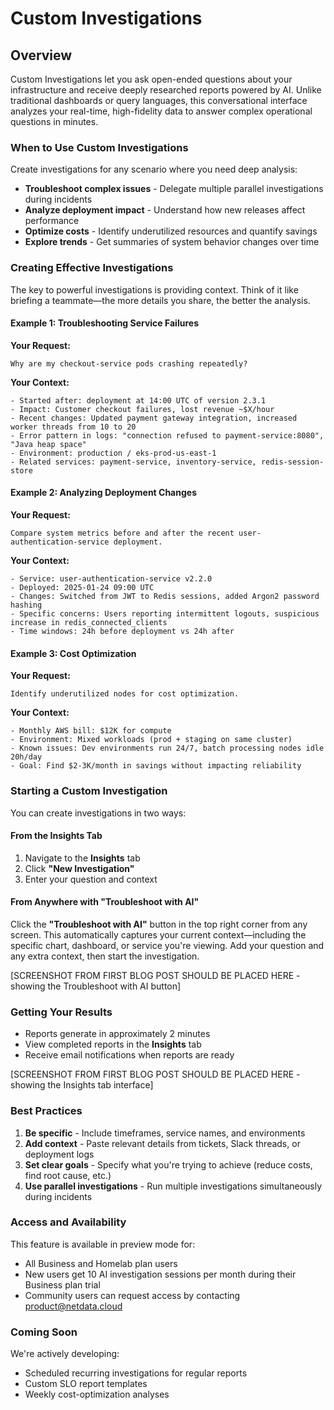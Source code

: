 # Custom Investigations

## Overview

Custom Investigations let you ask open-ended questions about your infrastructure and receive deeply researched reports powered by AI. Unlike traditional dashboards or query languages, this conversational interface analyzes your real-time, high-fidelity data to answer complex operational questions in minutes.

### When to Use Custom Investigations

Create investigations for any scenario where you need deep analysis:

- **Troubleshoot complex issues** - Delegate multiple parallel investigations during incidents
- **Analyze deployment impact** - Understand how new releases affect performance
- **Optimize costs** - Identify underutilized resources and quantify savings
- **Explore trends** - Get summaries of system behavior changes over time

### Creating Effective Investigations

The key to powerful investigations is providing context. Think of it like briefing a teammate—the more details you share, the better the analysis.

#### Example 1: Troubleshooting Service Failures

**Your Request:**

```
Why are my checkout-service pods crashing repeatedly?
```

**Your Context:**

```
- Started after: deployment at 14:00 UTC of version 2.3.1
- Impact: Customer checkout failures, lost revenue ~$X/hour
- Recent changes: Updated payment gateway integration, increased worker threads from 10 to 20
- Error pattern in logs: "connection refused to payment-service:8080", "Java heap space"
- Environment: production / eks-prod-us-east-1
- Related services: payment-service, inventory-service, redis-session-store
```

#### Example 2: Analyzing Deployment Changes

**Your Request:**

```
Compare system metrics before and after the recent user-authentication-service deployment.
```

**Your Context:**

```
- Service: user-authentication-service v2.2.0
- Deployed: 2025-01-24 09:00 UTC
- Changes: Switched from JWT to Redis sessions, added Argon2 password hashing
- Specific concerns: Users reporting intermittent logouts, suspicious increase in redis_connected_clients
- Time windows: 24h before deployment vs 24h after
```

#### Example 3: Cost Optimization

**Your Request:**

```
Identify underutilized nodes for cost optimization.
```

**Your Context:**

```
- Monthly AWS bill: $12K for compute
- Environment: Mixed workloads (prod + staging on same cluster)
- Known issues: Dev environments run 24/7, batch processing nodes idle 20h/day
- Goal: Find $2-3K/month in savings without impacting reliability
```

### Starting a Custom Investigation

You can create investigations in two ways:

#### From the Insights Tab

1. Navigate to the **Insights** tab
2. Click **"New Investigation"**
3. Enter your question and context

#### From Anywhere with "Troubleshoot with AI"

Click the **"Troubleshoot with AI"** button in the top right corner from any screen. This automatically captures your current context—including the specific chart, dashboard, or service you're viewing. Add your question and any extra context, then start the investigation.

[SCREENSHOT FROM FIRST BLOG POST SHOULD BE PLACED HERE - showing the Troubleshoot with AI button]

### Getting Your Results

- Reports generate in approximately 2 minutes
- View completed reports in the **Insights** tab
- Receive email notifications when reports are ready

[SCREENSHOT FROM FIRST BLOG POST SHOULD BE PLACED HERE - showing the Insights tab interface]

### Best Practices

1. **Be specific** - Include timeframes, service names, and environments
2. **Add context** - Paste relevant details from tickets, Slack threads, or deployment logs
3. **Set clear goals** - Specify what you're trying to achieve (reduce costs, find root cause, etc.)
4. **Use parallel investigations** - Run multiple investigations simultaneously during incidents

### Access and Availability

This feature is available in preview mode for:

- All Business and Homelab plan users
- New users get 10 AI investigation sessions per month during their Business plan trial
- Community users can request access by contacting product@netdata.cloud

### Coming Soon

We're actively developing:

- Scheduled recurring investigations for regular reports
- Custom SLO report templates
- Weekly cost-optimization analyses
